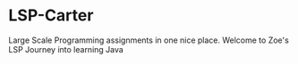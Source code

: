 # LSP-Carter
Large Scale Programming assignments in one nice place.
Welcome to Zoe's LSP Journey into learning Java

